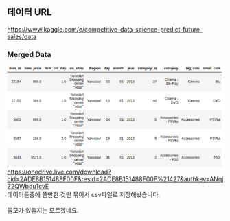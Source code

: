 ## 데이터 URL
https://www.kaggle.com/c/competitive-data-science-predict-future-sales/data

### Merged Data
![Data Table](https://github.com/choiseokkyu/kaggle_future_sales/blob/master/MD.png)
https://onedrive.live.com/download?cid=2ADE8B151488F00F&resid=2ADE8B151488F00F%21427&authkey=ANqjZ2QWbdu1cvE
<br>데이터들중에 쓸만한 것만 묶어서 csv파일로 저장해놨습니다.</br>
<br>쓸모가 있을지는 모르겠네요.</br>
